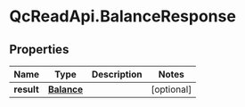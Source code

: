 # QcReadApi.BalanceResponse

## Properties

Name | Type | Description | Notes
------------ | ------------- | ------------- | -------------
**result** | [**Balance**](Balance.md) |  | [optional] 


